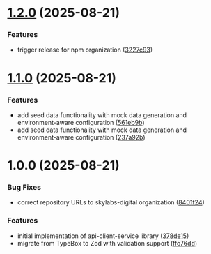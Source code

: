 # [1.2.0](https://github.com/skylabs-digital/api-client-service/compare/v1.1.0...v1.2.0) (2025-08-21)


### Features

* trigger release for npm organization ([3227c93](https://github.com/skylabs-digital/api-client-service/commit/3227c930ca2069ee9a9f3715f12bc343f93e32d5))

# [1.1.0](https://github.com/skylabs-digital/api-client-service/compare/v1.0.0...v1.1.0) (2025-08-21)


### Features

* add seed data functionality with mock data generation and environment-aware configuration ([561eb9b](https://github.com/skylabs-digital/api-client-service/commit/561eb9b1145f856a4700bca1d78477a31c6847e3))
* add seed data functionality with mock data generation and environment-aware configuration ([237a92b](https://github.com/skylabs-digital/api-client-service/commit/237a92b8750ecb8714660bedb8662c13a62d71db))

# 1.0.0 (2025-08-21)


### Bug Fixes

* correct repository URLs to skylabs-digital organization ([8401f24](https://github.com/skylabs-digital/api-client-service/commit/8401f247b37807f0026102ffec6e811657fd9004))


### Features

* initial implementation of api-client-service library ([378de15](https://github.com/skylabs-digital/api-client-service/commit/378de1562c76292c0ea2e842d17e139acaae8c6f))
* migrate from TypeBox to Zod with validation support ([ffc76dd](https://github.com/skylabs-digital/api-client-service/commit/ffc76dd4d8c17cf854dd236ee7cb09aced0a313f))
